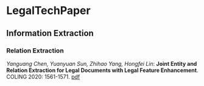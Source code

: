 # LegalTechPaper

## Information Extraction
### Relation Extraction
*Yanguang Chen, Yuanyuan Sun, Zhihao Yang, Hongfei Lin*: **Joint Entity and Relation Extraction for Legal Documents with Legal Feature Enhancement**. COLING 2020: 1561-1571. [pdf](https://www.aclweb.org/anthology/2020.coling-main.137.pdf)
